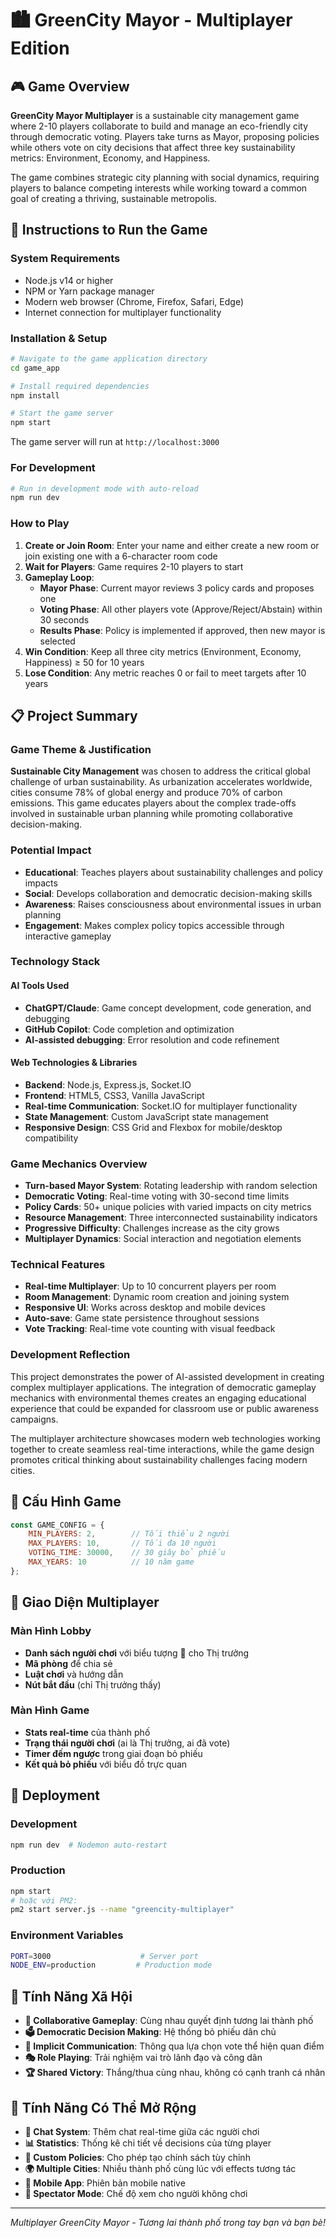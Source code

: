 # 🏙️ GreenCity Mayor - Multiplayer Edition

## 🎮 Game Overview

**GreenCity Mayor Multiplayer** is a sustainable city management game where 2-10 players collaborate to build and manage an eco-friendly city through democratic voting. Players take turns as Mayor, proposing policies while others vote on city decisions that affect three key sustainability metrics: Environment, Economy, and Happiness.

The game combines strategic city planning with social dynamics, requiring players to balance competing interests while working toward a common goal of creating a thriving, sustainable metropolis.

## 🚀 Instructions to Run the Game

### System Requirements
- Node.js v14 or higher
- NPM or Yarn package manager
- Modern web browser (Chrome, Firefox, Safari, Edge)
- Internet connection for multiplayer functionality

### Installation & Setup
```bash
# Navigate to the game application directory
cd game_app

# Install required dependencies
npm install

# Start the game server
npm start
```

The game server will run at `http://localhost:3000`

### For Development
```bash
# Run in development mode with auto-reload
npm run dev
```

### How to Play
1. **Create or Join Room**: Enter your name and either create a new room or join existing one with a 6-character room code
2. **Wait for Players**: Game requires 2-10 players to start
3. **Gameplay Loop**:
   - **Mayor Phase**: Current mayor reviews 3 policy cards and proposes one
   - **Voting Phase**: All other players vote (Approve/Reject/Abstain) within 30 seconds
   - **Results Phase**: Policy is implemented if approved, then new mayor is selected
4. **Win Condition**: Keep all three city metrics (Environment, Economy, Happiness) ≥ 50 for 10 years
5. **Lose Condition**: Any metric reaches 0 or fail to meet targets after 10 years

## 📋 Project Summary

### Game Theme & Justification
**Sustainable City Management** was chosen to address the critical global challenge of urban sustainability. As urbanization accelerates worldwide, cities consume 78% of global energy and produce 70% of carbon emissions. This game educates players about the complex trade-offs involved in sustainable urban planning while promoting collaborative decision-making.

### Potential Impact
- **Educational**: Teaches players about sustainability challenges and policy impacts
- **Social**: Develops collaboration and democratic decision-making skills
- **Awareness**: Raises consciousness about environmental issues in urban planning
- **Engagement**: Makes complex policy topics accessible through interactive gameplay

### Technology Stack

#### AI Tools Used
- **ChatGPT/Claude**: Game concept development, code generation, and debugging
- **GitHub Copilot**: Code completion and optimization
- **AI-assisted debugging**: Error resolution and code refinement

#### Web Technologies & Libraries
- **Backend**: Node.js, Express.js, Socket.IO
- **Frontend**: HTML5, CSS3, Vanilla JavaScript
- **Real-time Communication**: Socket.IO for multiplayer functionality
- **State Management**: Custom JavaScript state management
- **Responsive Design**: CSS Grid and Flexbox for mobile/desktop compatibility

### Game Mechanics Overview
- **Turn-based Mayor System**: Rotating leadership with random selection
- **Democratic Voting**: Real-time voting with 30-second time limits
- **Policy Cards**: 50+ unique policies with varied impacts on city metrics
- **Resource Management**: Three interconnected sustainability indicators
- **Progressive Difficulty**: Challenges increase as the city grows
- **Multiplayer Dynamics**: Social interaction and negotiation elements

### Technical Features
- **Real-time Multiplayer**: Up to 10 concurrent players per room
- **Room Management**: Dynamic room creation and joining system
- **Responsive UI**: Works across desktop and mobile devices
- **Auto-save**: Game state persistence throughout sessions
- **Vote Tracking**: Real-time vote counting with visual feedback

### Development Reflection
This project demonstrates the power of AI-assisted development in creating complex multiplayer applications. The integration of democratic gameplay mechanics with environmental themes creates an engaging educational experience that could be expanded for classroom use or public awareness campaigns.

The multiplayer architecture showcases modern web technologies working together to create seamless real-time interactions, while the game design promotes critical thinking about sustainability challenges facing modern cities.

## 🔧 Cấu Hình Game

```javascript
const GAME_CONFIG = {
    MIN_PLAYERS: 2,        // Tối thiểu 2 người
    MAX_PLAYERS: 10,       // Tối đa 10 người
    VOTING_TIME: 30000,    // 30 giây bỏ phiếu
    MAX_YEARS: 10          // 10 năm game
};
```

## 🎨 Giao Diện Multiplayer

### Màn Hình Lobby
- **Danh sách người chơi** với biểu tượng 👑 cho Thị trưởng
- **Mã phòng** để chia sẻ
- **Luật chơi** và hướng dẫn
- **Nút bắt đầu** (chỉ Thị trưởng thấy)

### Màn Hình Game
- **Stats real-time** của thành phố
- **Trạng thái người chơi** (ai là Thị trưởng, ai đã vote)
- **Timer đếm ngược** trong giai đoạn bỏ phiếu
- **Kết quả bỏ phiếu** với biểu đồ trực quan

## 🚀 Deployment

### Development
```bash
npm run dev  # Nodemon auto-restart
```

### Production
```bash
npm start
# hoặc với PM2:
pm2 start server.js --name "greencity-multiplayer"
```

### Environment Variables
```bash
PORT=3000                    # Server port
NODE_ENV=production         # Production mode
```

## 🤝 Tính Năng Xã Hội

- **👥 Collaborative Gameplay**: Cùng nhau quyết định tương lai thành phố
- **🗳️ Democratic Decision Making**: Hệ thống bỏ phiếu dân chủ
- **💬 Implicit Communication**: Thông qua lựa chọn vote thể hiện quan điểm
- **🎭 Role Playing**: Trải nghiệm vai trò lãnh đạo và công dân
- **🏆 Shared Victory**: Thắng/thua cùng nhau, không có cạnh tranh cá nhân

## 🔮 Tính Năng Có Thể Mở Rộng

- **💬 Chat System**: Thêm chat real-time giữa các người chơi
- **📊 Statistics**: Thống kê chi tiết về decisions của từng player
- **🎨 Custom Policies**: Cho phép tạo chính sách tùy chỉnh
- **🌍 Multiple Cities**: Nhiều thành phố cùng lúc với effects tương tác
- **📱 Mobile App**: Phiên bản mobile native
- **🎪 Spectator Mode**: Chế độ xem cho người không chơi

---

*Multiplayer GreenCity Mayor - Tương lai thành phố trong tay bạn và bạn bè!*
